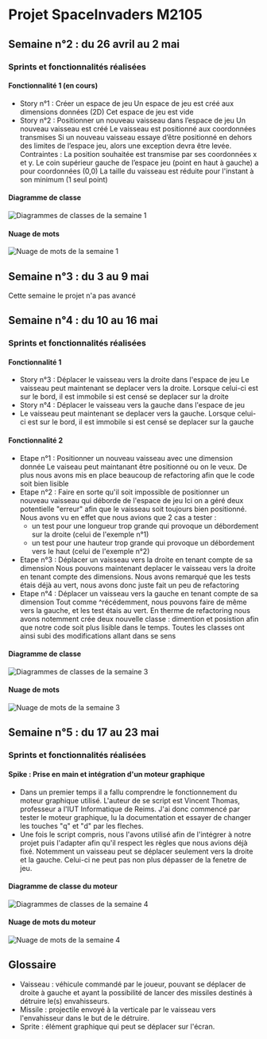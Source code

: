 # Projet SpaceInvaders M2105

## Semaine n°2 : du 26 avril au 2 mai 
### Sprints et fonctionnalités réalisées 
#### Fonctionnalité 1 (en cours)
- Story n°1 : Créer un espace de jeu
Un espace de jeu est créé aux dimensions données (2D) Cet espace de jeu est vide
- Story n°2 : Positionner un nouveau vaisseau dans l’espace de jeu
Un nouveau vaisseau est créé Le vaisseau est positionné aux coordonnées transmises Si un nouveau vaisseau essaye d’être positionné en dehors des limites de l’espace jeu, alors une exception devra être levée. Contraintes : La position souhaitée est transmise par ses coordonnées x et y. Le coin supérieur gauche de l’espace jeu (point en haut à gauche) a pour coordonnées (0,0) La taille du vaisseau est réduite pour l'instant à son minimum (1 seul point)

#### Diagramme de classe
![Diagrammes de classes de la semaine 1](images/Semaine2Diagramme.png)

#### Nuage de mots
![Nuage de mots de la semaine 1](images/Semaine2Nuage.png)


## Semaine n°3 : du 3 au 9 mai

Cette semaine le projet n'a pas avancé

## Semaine n°4 : du 10 au 16 mai
### Sprints et fonctionnalités réalisées 
#### Fonctionnalité 1 
- Story n°3 : Déplacer le vaisseau vers la droite dans l'espace de jeu
Le vaisseau peut maintenant se deplacer vers la droite. Lorsque celui-ci est sur le bord, il est immobile si est censé se deplacer sur la droite
- Story n°4 : Déplacer le vaisseau vers la gauche dans l'espace de jeu
- Le vaisseau peut maintenant se deplacer vers la gauche. Lorsque celui-ci est sur le bord, il est immobile si est censé se deplacer sur la gauche

#### Fonctionnalité 2
- Etape n°1 : Positionner un nouveau vaisseau avec une dimension donnée
Le vaiseau peut maintanant être positionné ou on le veux. De plus nous avons mis en place beaucoup de refactoring afin que le code soit bien lisible
- Etape n°2 : Faire en sorte qu'il soit impossible de positionner un nouveau vaisseau qui déborde de l'espace de jeu
Ici on a géré deux potentielle "erreur" afin que le vaisseau soit toujours bien positionné. Nous avons vu en effet que nous avions que 2 cas a tester :
  - un test pour une longueur trop grande qui provoque un débordement sur la droite (celui de l'exemple n°1)
  - un test pour une hauteur trop grande qui provoque un débordement vers le haut (celui de l'exemple n°2)
- Etape n°3 : Déplacer un vaisseau vers la droite en tenant compte de sa dimension
Nous pouvons maintenant deplacer le vaisseau vers la droite en tenant compte des dimensions. Nous avons remarqué que les tests étais déjà au vert, nous avons donc juste fait un peu de refactoring
- Etape n°4 : Déplacer un vaisseau vers la gauche en tenant compte de sa dimension
Tout comme ^récédemment, nous pouvons faire de même vers la gauche, et les test étais au vert. 
En therme de refactoring nous avons notemment crée deux nouvelle classe : dimention et posistion afin que notre code soit plus lisible dans le temps. Toutes les classes ont ainsi subi des modifications allant dans se sens

#### Diagramme de classe

![Diagrammes de classes de la semaine 3](images/Semaine3Diagramme.png)

#### Nuage de mots
![Nuage de mots de la semaine 3](images/Semaine3Nuage.png)

## Semaine n°5 : du 17 au 23 mai
### Sprints et fonctionnalités réalisées 
#### Spike : Prise en main et intégration d'un moteur graphique
- Dans un premier temps il a fallu comprendre le fonctionnement du moteur graphique utilisé. L'auteur de se script est Vincent Thomas, professeur a l'IUT Informatique de Reims.  J'ai donc commencé par tester le moteur graphique, lu la documentation et essayer de changer les touches "q" et "d" par les fleches.
- Une fois le script compris, nous l'avons utilisé afin de l'intégrer à notre projet puis l'adapter afin qu'il respect les règles que nous avions déjà fixé. Notemment un vaisseau peut se déplacer seulement vers la droite et la gauche. Celui-ci ne peut pas non plus dépasser de la fenetre de jeu. 

#### Diagramme de classe du moteur

![Diagrammes de classes de la semaine 4](images/Semaine4Diagramme.PNG)

#### Nuage de mots du moteur
![Nuage de mots de la semaine 4](images/Semaine4Nuage.png)

## Glossaire
- Vaisseau : véhicule commandé par le joueur, pouvant se déplacer de droite à gauche et ayant la possibilité de lancer des missiles destinés à détruire le(s) envahisseurs. 
- Missile : projectile envoyé à la verticale par le vaisseau vers l'envahisseur dans le but de le détruire.
- Sprite : élément graphique qui peut se déplacer sur l'écran.



